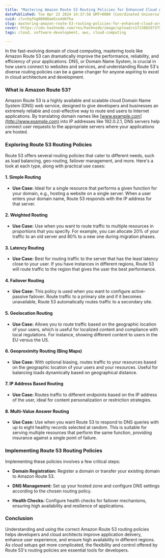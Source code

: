 ```yaml
---
title: "Mastering Amazon Route 53 Routing Policies for Enhanced Cloud Architecture"
datePublished: Tue Apr 23 2024 14:37:58 GMT+0000 (Coordinated Universal Time)
cuid: clvchqf4g00080am5ce4d6fha
slug: mastering-amazon-route-53-routing-policies-for-enhanced-cloud-architecture
cover: https://cdn.hashnode.com/res/hashnode/image/upload/v1713882973751/79d9be8c-83c2-4995-8864-2434fd9ee5f4.png
tags: cloud, software-development, aws, cloud-computing

---
```


In the fast-evolving domain of cloud computing, mastering tools like Amazon Route 53 can dramatically improve the performance, reliability, and efficiency of your applications. DNS, or Domain Name System, is crucial in how users connect to websites and services, and understanding Route 53's diverse routing policies can be a game changer for anyone aspiring to excel in cloud architecture and development.

### What is Amazon Route 53?

Amazon Route 53 is a highly available and scalable cloud Domain Name System (DNS) web service, designed to give developers and businesses an extremely reliable and cost-effective way to route end users to Internet applications. By translating domain names like [www.example.com](http://www.example.com) into IP addresses like 192.0.2.1, DNS servers help connect user requests to the appropriate servers where your applications are hosted.

### Exploring Route 53 Routing Policies

Route 53 offers several routing policies that cater to different needs, such as load balancing, geo-routing, failover management, and more. Here's a look at each type, along with practical use cases:

#### 1\. **Simple Routing**

* **Use Case:** Ideal for a single resource that performs a given function for your domain, e.g., hosting a website on a single server. When a user enters your domain name, Route 53 responds with the IP address for that server.
    

#### 2\. **Weighted Routing**

* **Use Case:** Use when you want to route traffic to multiple resources in proportions that you specify. For example, you can allocate 20% of your traffic to an old server and 80% to a new one during migration phases.
    

#### 3\. **Latency Routing**

* **Use Case:** Best for routing traffic to the server that has the least latency close to your user. If you have instances in different regions, Route 53 will route traffic to the region that gives the user the best performance.
    

#### 4\. **Failover Routing**

* **Use Case:** This policy is used when you want to configure active-passive failover. Route traffic to a primary site and if it becomes unavailable, Route 53 automatically routes traffic to a secondary site.
    

#### 5\. **Geolocation Routing**

* **Use Case:** Allows you to route traffic based on the geographic location of your users, which is useful for localized content and compliance with local regulations. For instance, showing different content to users in the EU versus the US.
    

#### 6\. **Geoproximity Routing (Bing Maps)**

* **Use Case:** With optional biasing, routes traffic to your resources based on the geographic location of your users and your resources. Useful for balancing loads dynamically based on geographical distance.
    

#### 7\. **IP Address Based Routing**

* **Use Case:** Routes traffic to different endpoints based on the IP address of the user, ideal for content personalization or restriction strategies.
    

#### 8\. **Multi-Value Answer Routing**

* **Use Case:** Use when you want Route 53 to respond to DNS queries with up to eight healthy records selected at random. This is suitable for serving multiple resources that perform the same function, providing insurance against a single point of failure.
    

### Implementing Route 53 Routing Policies

Implementing these policies involves a few critical steps:

* **Domain Registration:** Register a domain or transfer your existing domain to Amazon Route 53.
    
* **DNS Management:** Set up your hosted zone and configure DNS settings according to the chosen routing policy.
    
* **Health Checks:** Configure health checks for failover mechanisms, ensuring high availability and resilience of applications.
    

### Conclusion

Understanding and using the correct Amazon Route 53 routing policies helps developers and cloud architects improve application delivery, enhance user experience, and ensure high availability in different regions. As cloud setups get more complicated, the flexibility and control offered by Route 53's routing policies are essential tools for developers.